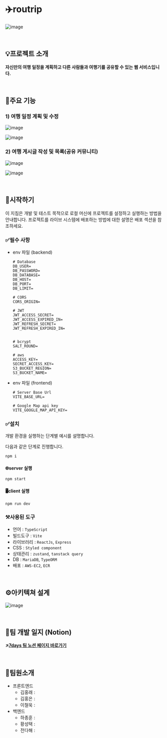# ✈️routrip
![image](https://github.com/7days-routrip/routrip/assets/66871221/bd89a73f-8621-4a7d-940f-bbfa1a51939b)

</br>

## 💡프로젝트 소개
**자신만의 여행 일정을 계획하고 다른 사람들과 여행기를 공유할 수 있는 웹 서비스입니다.**

</br>

## 🔎주요 기능
### 1) 여행 일정 계획 및 수정
  ![image](https://github.com/7days-routrip/routrip/assets/66871221/0ad688b8-04f6-43b0-9ac3-dbc53a9cec7f)

  ![image](https://github.com/7days-routrip/routrip/assets/66871221/b24b0ebb-a68f-4ed9-838a-c3e1accae7ce)

### 2) 여행 게시글 작성 및 목록(공유 커뮤니티)
  ![image](https://github.com/7days-routrip/routrip/assets/66871221/0edfec16-af73-4cb7-8e8d-c7aa4ae6a099)
  
  ![image](https://github.com/7days-routrip/routrip/assets/66871221/1af6cd14-3f52-45cb-9367-38bfb9eec4d0)

</br>


## 📌시작하기
이 지침은 개발 및 테스트 목적으로 로컬 머신에 프로젝트를 설정하고 실행하는 방법을 안내합니다. 프로젝트를 라이브 시스템에 배포하는 방법에 대한 설명은 배포 섹션을 참조하세요.

### ✅필수 사항
- env 파일 (backend)
  ```env
  # Database
  DB_USER=
  DB_PASSWORD=
  DB_DATABASE=
  DB_HOST= 
  DB_PORT=
  DB_LIMIT=
  
  # CORS
  CORS_ORIGIN=
  
  # JWT
  JWT_ACCESS_SECRET=
  JWT_ACCESS_EXPIRED_IN=
  JWT_REFRESH_SECRET=
  JWT_REFRESH_EXPIRED_IN=
  
  
  # bcrypt
  SALT_ROUND=
  
  # aws
  ACCESS_KEY=
  SECRET_ACCESS_KEY=
  S3_BUCKET_REGION=
  S3_BUCKET_NAME=
  ```
- env 파일 (frontend)
  ```env
  # Server Base Url
  VITE_BASE_URL=

  # Google Map api key
  VITE_GOOGLE_MAP_API_KEY=
  ```

### ✅설치
개발 환경을 실행하는 단계별 예시를 설명합니다.

다음과 같은 단계로 진행합니다.

```
npm i
```

#### 🌐server 실행

```
npm start
```

#### 🖥️client 실행

```
npm run dev
```

### ⚒️사용된 도구
- 언어 : `TypeScript`
- 빌드도구 : `Vite`
- 라이브러리 : `ReactJs`, `Express`
- CSS : `Styled component`
- 상태관리 : `zustand`, `tanstack query`
- DB :  `MariaDB`, `TypeORM`
- 배포 : `AWS-EC2`, `ECR`

<br/>

## ⚙️아키텍쳐 설계
![image](https://github.com/7days-routrip/routrip/assets/66871221/6292f74c-325b-42bc-b558-007eed246563)

<br/>

## 📝팀 개발 일지 (Notion)
**↗️[7days 팀 노션 페이지 바로가기](https://hongii.notion.site/7-6d96f562bb87469ebeaaab397327f3f7?pvs=4)**

<br/>

## 👥팀원소개
- 프론트엔드
  - 김홍래 :
  - 김홍은 :
  - 이철욱 :
- 백엔드
  - 하종훈 :
  - 황성택 :
  - 전다해 :
